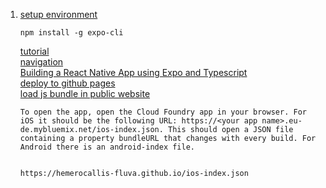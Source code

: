 1. [setup environment](https://reactnative.dev/docs/environment-setup)  
    ```
    npm install -g expo-cli
    ```
    [tutorial](https://reactnative.dev/docs/tutorial)  
    [navigation](https://github.com/wix/react-native-navigation)  
    [Building a React Native App using Expo and Typescript](https://blog.expo.io/building-a-react-native-app-using-expo-and-typescript-part-1-a81b6970bb82)  
    [deploy to github pages](https://docs.expo.io/distribution/publishing-websites/?redirected)  
    [load js bundle in public website](https://medium.com/ibm-garage/continuously-deliver-your-react-native-app-with-expo-on-cloud-foundry-ibm-cloud-c6730e23aa7f)  
    ```
    To open the app, open the Cloud Foundry app in your browser. For iOS it should be the following URL: https://<your app name>.eu-de.mybluemix.net/ios-index.json. This should open a JSON file containing a property bundleURL that changes with every build. For Android there is an android-index file.
    
    
    https://hemerocallis-fluva.github.io/ios-index.json
    ```